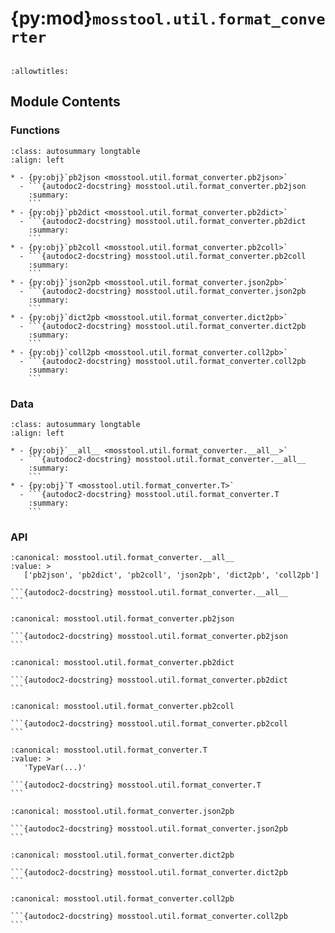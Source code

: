 # {py:mod}`mosstool.util.format_converter`

```{py:module} mosstool.util.format_converter
```

```{autodoc2-docstring} mosstool.util.format_converter
:allowtitles:
```

## Module Contents

### Functions

````{list-table}
:class: autosummary longtable
:align: left

* - {py:obj}`pb2json <mosstool.util.format_converter.pb2json>`
  - ```{autodoc2-docstring} mosstool.util.format_converter.pb2json
    :summary:
    ```
* - {py:obj}`pb2dict <mosstool.util.format_converter.pb2dict>`
  - ```{autodoc2-docstring} mosstool.util.format_converter.pb2dict
    :summary:
    ```
* - {py:obj}`pb2coll <mosstool.util.format_converter.pb2coll>`
  - ```{autodoc2-docstring} mosstool.util.format_converter.pb2coll
    :summary:
    ```
* - {py:obj}`json2pb <mosstool.util.format_converter.json2pb>`
  - ```{autodoc2-docstring} mosstool.util.format_converter.json2pb
    :summary:
    ```
* - {py:obj}`dict2pb <mosstool.util.format_converter.dict2pb>`
  - ```{autodoc2-docstring} mosstool.util.format_converter.dict2pb
    :summary:
    ```
* - {py:obj}`coll2pb <mosstool.util.format_converter.coll2pb>`
  - ```{autodoc2-docstring} mosstool.util.format_converter.coll2pb
    :summary:
    ```
````

### Data

````{list-table}
:class: autosummary longtable
:align: left

* - {py:obj}`__all__ <mosstool.util.format_converter.__all__>`
  - ```{autodoc2-docstring} mosstool.util.format_converter.__all__
    :summary:
    ```
* - {py:obj}`T <mosstool.util.format_converter.T>`
  - ```{autodoc2-docstring} mosstool.util.format_converter.T
    :summary:
    ```
````

### API

````{py:data} __all__
:canonical: mosstool.util.format_converter.__all__
:value: >
   ['pb2json', 'pb2dict', 'pb2coll', 'json2pb', 'dict2pb', 'coll2pb']

```{autodoc2-docstring} mosstool.util.format_converter.__all__
```

````

````{py:function} pb2json(pb: google.protobuf.message.Message)
:canonical: mosstool.util.format_converter.pb2json

```{autodoc2-docstring} mosstool.util.format_converter.pb2json
```
````

````{py:function} pb2dict(pb: google.protobuf.message.Message)
:canonical: mosstool.util.format_converter.pb2dict

```{autodoc2-docstring} mosstool.util.format_converter.pb2dict
```
````

````{py:function} pb2coll(pb: google.protobuf.message.Message, coll: pymongo.collection.Collection, insert_chunk_size: int = 0, drop: bool = False)
:canonical: mosstool.util.format_converter.pb2coll

```{autodoc2-docstring} mosstool.util.format_converter.pb2coll
```
````

````{py:data} T
:canonical: mosstool.util.format_converter.T
:value: >
   'TypeVar(...)'

```{autodoc2-docstring} mosstool.util.format_converter.T
```

````

````{py:function} json2pb(json: str, pb: mosstool.util.format_converter.T) -> mosstool.util.format_converter.T
:canonical: mosstool.util.format_converter.json2pb

```{autodoc2-docstring} mosstool.util.format_converter.json2pb
```
````

````{py:function} dict2pb(d: dict, pb: mosstool.util.format_converter.T) -> mosstool.util.format_converter.T
:canonical: mosstool.util.format_converter.dict2pb

```{autodoc2-docstring} mosstool.util.format_converter.dict2pb
```
````

````{py:function} coll2pb(coll: pymongo.collection.Collection, pb: mosstool.util.format_converter.T) -> mosstool.util.format_converter.T
:canonical: mosstool.util.format_converter.coll2pb

```{autodoc2-docstring} mosstool.util.format_converter.coll2pb
```
````
